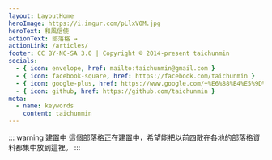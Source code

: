 ```yaml
---
layout: LayoutHome
heroImage: https://i.imgur.com/pLlxV0M.jpg
heroText: 和風信使
actionText: 部落格 →
actionLink: /articles/
footer: CC BY-NC-SA 3.0 | Copyright © 2014-present taichunmin
socials:
  - { icon: envelope, href: mailto:taichunmin@gmail.com }
  - { icon: facebook-square, href: https://facebook.com/taichunmin }
  - { icon: google-plus, href: https://www.google.com/+%E6%88%B4%E5%9D%87%E6%B0%91 }
  - { icon: github, href: https://github.com/taichunmin }
meta:
  - name: keywords
    content: taichunmin
---
```

::: warning 建置中
這個部落格正在建置中，希望能把以前四散在各地的部落格資料都集中放到這裡。
:::